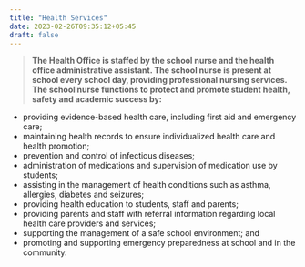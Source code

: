 ```yaml
---
title: "Health Services"
date: 2023-02-26T09:35:12+05:45
draft: false
---
```

> **The Health Office is staffed by the school nurse and the health office administrative assistant. The school nurse is present at school every school day, providing professional nursing services. The school nurse functions to protect and promote student health, safety and academic success by:**

* providing evidence-based health care, including first aid and emergency care;
* maintaining health records to ensure individualized health care and health promotion;
* prevention and control of infectious diseases;
* administration of medications and supervision of medication use by students;
* assisting in the management of health conditions such as asthma, allergies, diabetes and seizures;
* providing health education to students, staff and parents;
* providing parents and staff with referral information regarding local health care providers and services;
* supporting the management of a safe school environment; and
* promoting and supporting emergency preparedness at school and in the community.
